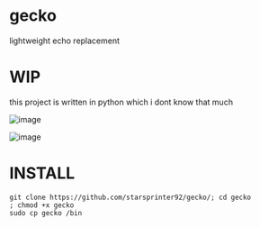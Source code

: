 # gecko

lightweight echo replacement

# WIP

this project is written in python which i dont know that much


![image](https://github.com/user-attachments/assets/d4131110-90e7-41f1-8a6b-f9e3f68ab30e)

![image](https://github.com/user-attachments/assets/78233740-3698-4967-b807-20fbccb5f1e6)

# INSTALL

```
git clone https://github.com/starsprinter92/gecko/; cd gecko
; chmod +x gecko
sudo cp gecko /bin
```
